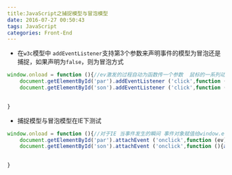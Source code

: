 ```yaml
---
title:JavaScript之捕捉模型与冒泡模型
date: 2016-07-27 00:50:43
tags: JavaScript
categories: Front-End
---
```


- 在`w3c`模型中 `addEventListener`支持第3个参数来声明事件的模型为冒泡还是捕捉，如果声明为`false`，则为冒泡方式

```javascript
window.onload = function (){//ev激发的过程自动为函数传一个参数  鼠标的一系列动作包装成对象自动传给函数
	document.getElementById('par').addEventListener ('click',function (ev){alert(ev.pageX)},true);
	document.getElementById('son').addEventListener ('click',function (){alert('son')});
	

}
```
<!--more-->
- 捕捉模型与冒泡模型在IE下测试

```javascript
window.onload = function (){//对于IE 当事件发生的瞬间 事件对象赋值给window.event属性
	document.getElementById('par').attachEvent ('onclick',function (ev){alert(window.event)});//IE下不支持第三个参数 true  
	document.getElementById('son').attachEvent ('onclick',function (){alert('son')});
	

}
```
